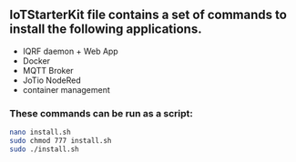 
## IoTStarterKit file contains a set of commands to install the following applications.

- IQRF daemon + Web App          
- Docker
- MQTT Broker               
- JoTio NodeRed                
- container management          



### These commands can be run as a script:
```Bash
nano install.sh
sudo chmod 777 install.sh
sudo ./install.sh
```

